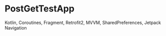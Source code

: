 # PostGetTestApp
Kotlin, Coroutines, Fragment, Retrofit2, MVVM, SharedPreferences, Jetpack Navigation
